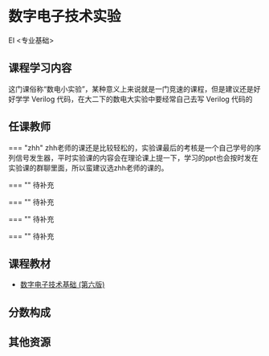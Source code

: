 # 数字电子技术实验
<div class="badges">
<span class="badge EI-badge">EI <专业基础></span>
</div>


## 课程学习内容
这门课俗称“数电小实验”，某种意义上来说就是一门竞速的课程，但是建议还是好好学学 Verilog 代码，在大二下的数电大实验中要经常自己去写 Verilog 代码的

## 任课教师

=== "zhh" 
    zhh老师的课还是比较轻松的，实验课最后的考核是一个自己学号的序列信号发生器，平时实验课的内容会在理论课上提一下，学习的ppt也会按时发在实验课的群聊里面，所以蛮建议选zhh老师的课的。

=== ""
    待补充

=== ""
    待补充

=== ""
    待补充

=== ""
    待补充

## 课程教材

+ [数字电子技术基础 (第六版)](https://pan.baidu.com/s/1iB2nNIU7brInveVoDxm3pg?pwd=icic)

## 分数构成

## 其他资源
